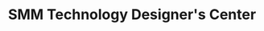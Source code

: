 ---
title: "SMM Technology Designer's Center"
url: /manila/smm-technology-designers-center/
shop: Eisenwaren
---